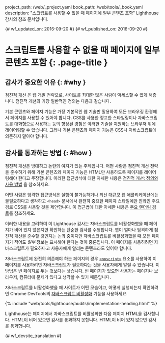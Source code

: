 project_path: /web/_project.yaml
book_path: /web/tools/_book.yaml
description: "스크립트를 사용할 수 없을 때 페이지에 일부 콘텐츠 포함" Lighthouse 감사의 참조 문서입니다.

{# wf_updated_on: 2016-09-20 #}
{# wf_published_on: 2016-09-20 #}

# 스크립트를 사용할 수 없을 때 페이지에 일부 콘텐츠 포함 {: .page-title }

## 감사가 중요한 이유 {: #why }

[점진적 개선](https://en.wikipedia.org/wiki/Progressive_enhancement)
은 웹 개발 전략으로, 사이트를 최대한 많은 사람이 액세스할 수 있게
해줍니다. 점진적 개선의 가장 일반적인 정의는
다음과 같습니다.

기본 콘텐츠와 페이지 기능은
가장 기본적인 웹 기술만 활용하여 모든 브라우징 환경에서
페이지를 사용할 수 있어야 합니다. CSS를 사용한 정교한 스타일링이나 자바스크립트를 대화형으로 사용하는 등의 향상된 경험은
이러한 기술을 지원하는 브라우저 위에 레이어링할 수 있습니다.
 그러나 기본 콘텐츠와
페이지 기능은 CSS나 자바스크립트에 의존하지 말아야 합니다.

## 감사를 통과하는 방법 {: #how }

점진적 개선은 방대하고 논란의 여지가 있는 주제입니다. 어떤 사람은
점진적 개선 전략을 준수하기 위해 기본 콘텐츠와 페이지 기능은 HTML만 사용하도록
페이지를 레이어링해야 한다고 주장합니다. 이러한 접근방식에 대한 자세한 내용은 
[점진적 개선: 정의와 사용 방법](https://www.smashingmagazine.com/2009/04/progressive-enhancement-what-it-is-and-how-to-use-it/)
을 참조하세요.

어떤 사람은 엄격한 접근방식은 실행이 불가능하거나 최신 대규모 웹 애플리케이션에는 불필요하다고 생각하고
`<head>` 문서에서
완전히 중요한 페이지 스타일에만 인라인 주요 경로 CSS를 사용할 것을 제안합니다.
이 접근법에 대한 자세한 내용은 [주요 렌더링 경로](/web/fundamentals/performance/critical-rendering-path/)를 참조하세요.

이러한 내용을 고려하여 이 Lighthouse 감사는
자바스크립트를 비활성화했을 때 페이지가 비어 있지 않은지만 확인하는 단순한 검사를 수행합니다. 앱이
얼마나 엄격하게 점진적 개선을 준수할 것인지는 논의 중이지만
자바스크립트를 비활성화했을 때 모든 페이지가 적어도 *일부* 정보는 표시해야 한다는 것이 중론입니다.
이 페이지를 사용하려면 자바스크립트가 필요하다고 사용자에게 알리는 콘텐츠라도
있어야 합니다.

자바스크립트에 완전히 의존해야 하는 페이지의 경우
[`<noscript>`](https://developer.mozilla.org/en-US/docs/Web/HTML/Element/noscript)
요소를 사용하여 이 페이지를 사용하려면 자바스크립트가 필요하다는 것을 사용자에게 알릴 수 있습니다. 이 방법은
빈 페이지로 두는 것보다는 낫습니다. 빈 페이지가 있으면 사용자는 페이지나 브라우저, 컴퓨터에 문제가 있다고
생각할 수 있기
때문입니다.

자바스크립트를 비활성화했을 때 사이트가 어떤 모습이고, 어떻게 실행되는지 확인하려면
Chrome DevTools의 [
자바스크립트 비활성화](/web/tools/chrome-devtools/settings#disable-js) 기능을 사용하세요.

{% include "web/tools/lighthouse/audits/implementation-heading.html" %}

Lighthouse는 페이지에서 자바스크립트를 비활성화한 다음 페이지 HTML을 검사합니다. HTML이 비어 있으면
감사를 통과하지 못합니다. HTML이 비어 있지 않으면 감사를 통과합니다.



{# wf_devsite_translation #}
